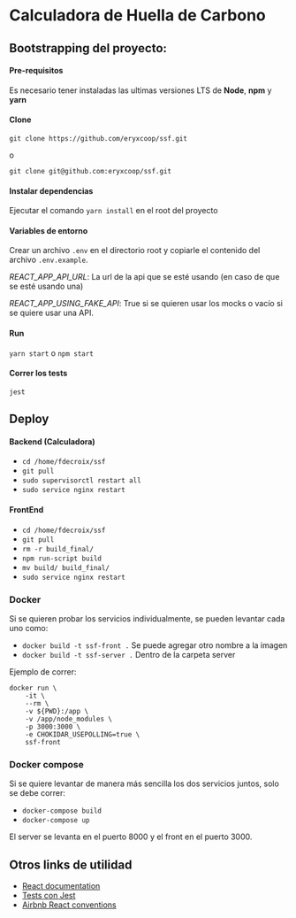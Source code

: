 # Calculadora de Huella de Carbono

## Bootstrapping del proyecto:

#### Pre-requisitos
Es necesario tener instaladas las ultimas versiones LTS de **Node**, **npm** y **yarn**

#### Clone
```git clone https://github.com/eryxcoop/ssf.git```

o

```git clone git@github.com:eryxcoop/ssf.git```

#### Instalar dependencias
Ejecutar el comando ```yarn install``` en el root del proyecto

#### Variables de entorno
Crear un archivo ```.env``` en el directorio root y copiarle el contenido del archivo ```.env.example```.

*REACT_APP_API_URL*: La url de la api que se esté usando (en caso de que se esté usando una)

*REACT_APP_USING_FAKE_API*: True si se quieren usar los mocks o vacío si se quiere usar una API.  

#### Run
```yarn start```  o ```npm start```

#### Correr los tests
```jest``` 

## Deploy

#### Backend (Calculadora)

* ```cd /home/fdecroix/ssf```
* ```git pull```
* ```sudo supervisorctl restart all```
* ```sudo service nginx restart```

#### FrontEnd

* ```cd /home/fdecroix/ssf```
* ```git pull```
* ```rm -r build_final/```
* ```npm run-script build```
* ```mv build/ build_final/```
* ```sudo service nginx restart```


### Docker

Si se quieren probar los servicios individualmente, se pueden levantar cada uno como:

* ```docker build -t ssf-front .```  Se puede agregar otro nombre a la imagen
* ```docker build -t ssf-server .```  Dentro de la carpeta server

Ejemplo de correr:

```
docker run \
    -it \
    --rm \
    -v ${PWD}:/app \
    -v /app/node_modules \
    -p 3000:3000 \
    -e CHOKIDAR_USEPOLLING=true \
    ssf-front
```

### Docker compose

Si se quiere levantar de manera más sencilla los dos servicios juntos, solo se debe correr:

* ```docker-compose build```
* ```docker-compose up```

El server se levanta en el puerto 8000 y el front en el puerto 3000.


## Otros links de utilidad

* [React documentation](https://reactjs.org/)
* [Tests con Jest](https://jestjs.io/)
* [Airbnb React conventions](https://github.com/airbnb/javascript/tree/master/react)

